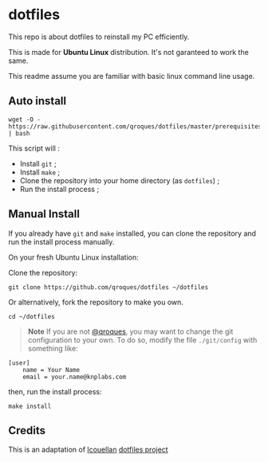 # dotfiles

This repo is about dotfiles to reinstall my PC efficiently.

This is made for **Ubuntu Linux** distribution. It's not garanteed to work the same.

This readme assume you are familiar with basic linux command line usage.

## Auto install

```shell
wget -O - https://raw.githubusercontent.com/qroques/dotfiles/master/prerequisites/install.sh | bash
```

This script will :

- Install `git` ;
- Install `make` ;
- Clone the repository into your home directory (as `dotfiles`) ;
- Run the install process ;

## Manual Install

If you already have `git` and `make` installed, you can clone the repository and run the install process manually.

On your fresh Ubuntu Linux installation:

Clone the repository:

```shell
git clone https://github.com/qroques/dotfiles ~/dotfiles
```

Or alternatively, fork the repository to make you own.

```shell
cd ~/dotfiles
```

> **Note**
> If you are not [@qroques](github.com/qroques), you may want to change the git configuration to your own. To do so, modify the file `./git/config` with something like:

```config
[user]
	name = Your Name
	email = your.name@knplabs.com
```

then, run the install process:

```shell
make install
```

## Credits

This is an adaptation of [lcouellan](https://github.com/lcouellan/) [dotfiles project](https://github.com/lcouellan/dotfiles)
